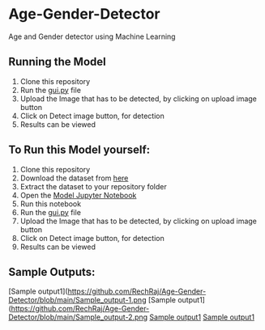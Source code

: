 # Age-Gender-Detector
Age and Gender detector using Machine Learning
## Running the Model

1. Clone this repository
2. Run the [gui.py](https://github.com/RechRaj/Age-Gender-Detector/blob/main/gui.py) file
3. Upload the Image that has to be detected, by clicking on upload image button
4. Click on Detect image button, for detection
5. Results can be viewed

## To Run this Model yourself:

1. Clone this repository
2. Download the dataset from [here](https://www.kaggle.com/jangedoo/utkface-new)
3. Extract the dataset to your repository folder
4. Open the [Model Jupyter Notebook](https://github.com/RechRaj/Age-Gender-Detector/blob/main/Model.ipynb)
5. Run this notebook
6. Run the [gui.py](https://github.com/RechRaj/Age-Gender-Detector/blob/main/gui.py) file
7. Upload the Image that has to be detected, by clicking on upload image button
8. Click on Detect image button, for detection
9. Results can be viewed

## Sample Outputs:

[Sample output1](https://github.com/RechRaj/Age-Gender-Detector/blob/main/Sample_output-1.png
[Sample output1](https://github.com/RechRaj/Age-Gender-Detector/blob/main/Sample_output-2.png
[Sample output1](https://github.com/RechRaj/Age-Gender-Detector/blob/main/Sample_output-3.png)
[Sample output1](https://github.com/RechRaj/Age-Gender-Detector/blob/main/Sample_output-4.png)
